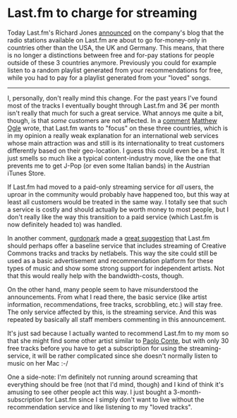 # Last.fm to charge for streaming

Today Last.fm's Richard Jones [announced](http://blog.last.fm/2009/03/24/lastfm-radio-announcement) on the company's
blog that the radio stations available on Last.fm are about to go for-money-only
in countries other than the USA, the UK and Germany. This means, that there is
no longer a distinctions between free and for-pay stations for people outside
of these 3 countries anymore. Previously you could for example listen to a
random playlist generated from your recommendations for free, while you had to
pay for a playlist generated from your "loved" songs.

-------------------------------

I, personally, don't really mind this change. For the past years I've found
most of the tracks I eventually bought through Last.fm and 3€ per month isn't
really that much for such a great service. What annoys me quite a bit, though,
is that *some* customers are not affected. In a [comment](http://blog.last.fm/2009/03/24/lastfm-radio-announcement#c007521) [Matthew Ogle][] wrote, that Last.fm wants
to "focus" on these three countries, which is
in my opinion a really weak explanation for an international web services
whose main attraction was and still is its internationality to treat customers
differently based on their geo-location. I guess this could even be a first.
It just smells so much like a typical content-industry move, like the one that
prevents me to get J-Pop (or even some Italian bands) in the Austrian iTunes
Store. 

If Last.fm had moved to a paid-only streaming service for *all* users, the
uproar in the community would probably have happened too, but this way at
least all customers would be treated in the same way. I totally see that such
a service is costly and should actually be worth money to most people, but I
don't really like the way this transition to a paid service (which Last.fm is
now definitely headed to) was handled.

In another comment, [gurdonark][] made a [great suggestion](http://blog.last.fm/2009/03/24/lastfm-radio-announcement#c007583) that
Last.fm should perhaps offer a baseline service that includes streaming of
Creative Commons tracks and tracks by netlabels. This way the site could still
be used as a basic advertisement and recommendation platform for these types
of music and show some strong support for independent artists. Not that this
would really help with the bandwidth-costs, though.

On the other hand, many people seem to have misunderstood the announcements.
From what I read there, the basic service (like artist information,
recommendations, free tracks, scrobbling, etc.) will stay free. The only
service affected by this, is the streaming service. And this was repeated by
basically all staff members commenting in this announcement.

It's just sad because I actually wanted to recommend Last.fm to my mom so that
she might find some other artist similar to [Paolo Conte][], but with only 30
free tracks before you have to get a subscription for using the
streaming-service, it will be rather complicated since she doesn't normally
listen to music on her Mac :-/

One a side-note: I'm definitely not running around screaming that everything
should be free (not that I'd mind, though) and I kind of think it's amusing to
see other people act this way. I just bought a 3-month-subscription for
Last.fm since I simply don't want to live without the recommendation service
and like listening to my "loved tracks".

[gurdonark]: http://www.last.fm/music/gurdonark
[Paolo Conte]: http://www.last.fm/music/Paolo+Conte
[Matthew Ogle]: http://www.last.fm/user/flaneur/